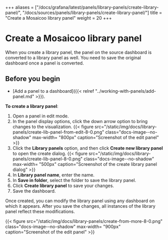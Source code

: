 +++
aliases = ["/docs/grafana/latest/panels/library-panels/create-library-panel/", "/docs/sources/panels/library-panels/create-library-panel/"]
title = "Create a Mosaicoo library panel"
weight = 20
+++

# Create a Mosaicoo library panel

When you create a library panel, the panel on the source dashboard is converted to a library panel as well. You need to save the original dashboard once a panel is converted.

## Before you begin

- [Add a panel to a dashboard]({{< relref "../working-with-panels/add-panel.md" >}}).

**To create a library panel**:

1. Open a panel in edit mode.
1. In the panel display options, click the down arrow option to bring changes to the visualization.
   {{< figure src="/static/img/docs/library-panels/create-lib-panel-from-edit-8-0.png" class="docs-image--no-shadow" max-width= "800px" caption="Screenshot of the edit panel" >}}
1. Click the **Library panels** option, and then click **Create new library panel** to open the create dialog.
   {{< figure src="/static/img/docs/library-panels/create-lib-panel-8-0.png" class="docs-image--no-shadow" max-width= "500px" caption="Screenshot of the create library panel dialog" >}}
1. In **Library panel name**, enter the name.
1. In **Save in folder**, select the folder to save the library panel.
1. Click **Create library panel** to save your changes.
1. Save the dashboard.

Once created, you can modify the library panel using any dashboard on which it appears. After you save the changes, all instances of the library panel reflect these modifications.

{{< figure src="/static/img/docs/library-panels/create-from-more-8-0.png" class="docs-image--no-shadow" max-width= "900px" caption="Screenshot of the edit panel" >}}
